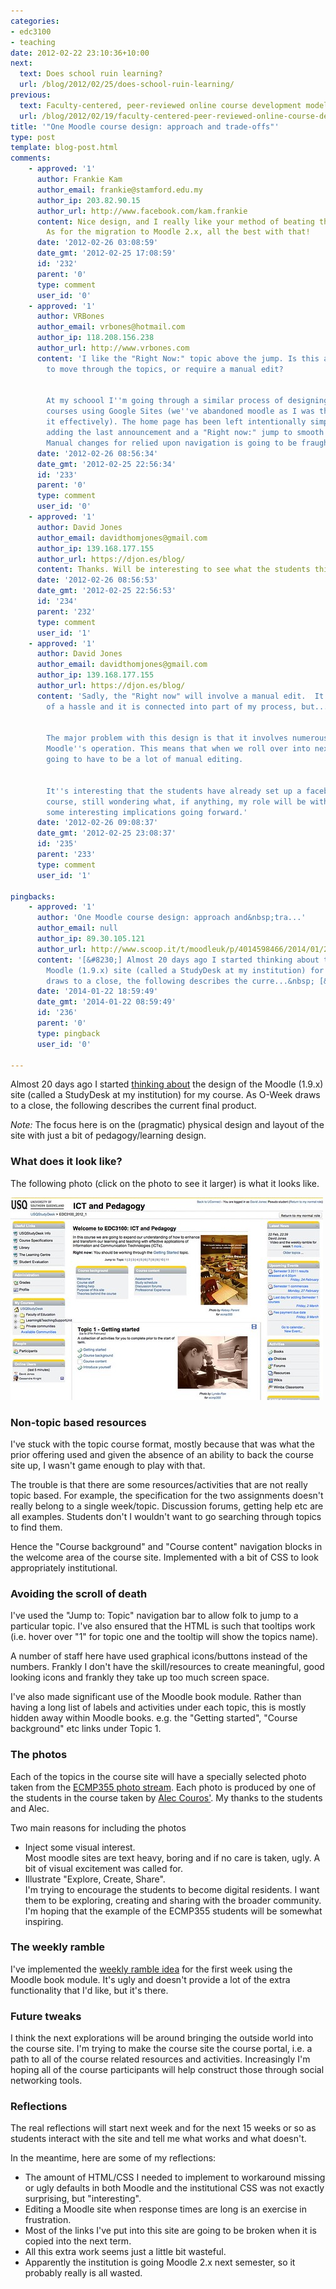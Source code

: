 ```yaml
---
categories:
- edc3100
- teaching
date: 2012-02-22 23:10:36+10:00
next:
  text: Does school ruin learning?
  url: /blog/2012/02/25/does-school-ruin-learning/
previous:
  text: Faculty-centered, peer-reviewed online course development models
  url: /blog/2012/02/19/faculty-centered-peer-reviewed-online-course-development-models/
title: '"One Moodle course design: approach and trade-offs"'
type: post
template: blog-post.html
comments:
    - approved: '1'
      author: Frankie Kam
      author_email: frankie@stamford.edu.my
      author_ip: 203.82.90.15
      author_url: http://www.facebook.com/kam.frankie
      content: Nice design, and I really like your method of beating the "Scroll Of Death".
        As for the migration to Moodle 2.x, all the best with that!
      date: '2012-02-26 03:08:59'
      date_gmt: '2012-02-25 17:08:59'
      id: '232'
      parent: '0'
      type: comment
      user_id: '0'
    - approved: '1'
      author: VRBones
      author_email: vrbones@hotmail.com
      author_ip: 118.208.156.238
      author_url: http://www.vrbones.com
      content: 'I like the "Right Now:" topic above the jump. Is this automatically going
        to move through the topics, or require a manual edit?
    
    
        At my schoool I''m going through a similar process of designing a framework for
        courses using Google Sites (we''ve abandoned moodle as I was the only one using
        it effectively). The home page has been left intentionally simple, but I''m considering
        adding the last announcement and a "Right now:" jump to smooth out the navigation.
        Manual changes for relied upon navigation is going to be fraught with danger though.'
      date: '2012-02-26 08:56:34'
      date_gmt: '2012-02-25 22:56:34'
      id: '233'
      parent: '0'
      type: comment
      user_id: '0'
    - approved: '1'
      author: David Jones
      author_email: davidthomjones@gmail.com
      author_ip: 139.168.177.155
      author_url: https://djon.es/blog/
      content: Thanks. Will be interesting to see what the students think.
      date: '2012-02-26 08:56:53'
      date_gmt: '2012-02-25 22:56:53'
      id: '234'
      parent: '232'
      type: comment
      user_id: '1'
    - approved: '1'
      author: David Jones
      author_email: davidthomjones@gmail.com
      author_ip: 139.168.177.155
      author_url: https://djon.es/blog/
      content: 'Sadly, the "Right now" will involve a manual edit.  It''s not that much
        of a hassle and it is connected into part of my process, but....
    
    
        The major problem with this design is that it involves numerous work arounds to
        Moodle''s operation. This means that when we roll over into next term, there is
        going to have to be a lot of manual editing.
    
    
        It''s interesting that the students have already set up a facebook page for the
        course, still wondering what, if anything, my role will be with that. That has
        some interesting implications going forward.'
      date: '2012-02-26 09:08:37'
      date_gmt: '2012-02-25 23:08:37'
      id: '235'
      parent: '233'
      type: comment
      user_id: '1'
    
pingbacks:
    - approved: '1'
      author: 'One Moodle course design: approach and&nbsp;tra...'
      author_email: null
      author_ip: 89.30.105.121
      author_url: http://www.scoop.it/t/moodleuk/p/4014598466/2014/01/22/one-moodle-course-design-approach-and-trade-offs
      content: '[&#8230;] Almost 20 days ago I started thinking about the design of the
        Moodle (1.9.x) site (called a StudyDesk at my institution) for my course. As O-Week
        draws to a close, the following describes the curre...&nbsp; [&#8230;]'
      date: '2014-01-22 18:59:49'
      date_gmt: '2014-01-22 08:59:49'
      id: '236'
      parent: '0'
      type: pingback
      user_id: '0'
    
---
```

Almost 20 days ago I started [thinking about](/blog/2012/02/03/thinking-about-moodle-course-design/) the design of the Moodle (1.9.x) site (called a StudyDesk at my institution) for my course. As O-Week draws to a close, the following describes the current final product.

_Note:_ The focus here is on the (pragmatic) physical design and layout of the site with just a bit of pedagogy/learning design.

### What does it look like?

The following photo (click on the photo to see it larger) is what it looks like.

[![EDC3100 home page (Sem 1, 2012)](images/6774180370_7c227b4c51.jpg)](http://www.flickr.com/photos/david_jones/6774180370/ "EDC3100 home page (Sem 1, 2012) by David T Jones, on Flickr")

### Non-topic based resources

I've stuck with the topic course format, mostly because that was what the prior offering used and given the absence of an ability to back the course site up, I wasn't game enough to play with that.

The trouble is that there are some resources/activities that are not really topic based. For example, the specification for the two assignments doesn't really belong to a single week/topic. Discussion forums, getting help etc are all examples. Students don't I wouldn't want to go searching through topics to find them.

Hence the "Course background" and "Course content" navigation blocks in the welcome area of the course site. Implemented with a bit of CSS to look appropriately institutional.

### Avoiding the scroll of death

I've used the "Jump to: Topic" navigation bar to allow folk to jump to a particular topic. I've also ensured that the HTML is such that tooltips work (i.e. hover over "1" for topic one and the tooltip will show the topics name).

A number of staff here have used graphical icons/buttons instead of the numbers. Frankly I don't have the skill/resources to create meaningful, good looking icons and frankly they take up too much screen space.

I've also made significant use of the Moodle book module. Rather than having a long list of labels and activities under each topic, this is mostly hidden away within Moodle books. e.g. the "Getting started", "Course background" etc links under Topic 1.

### The photos

Each of the topics in the course site will have a specially selected photo taken from the [ECMP355 photo stream](http://www.flickr.com/photos/ecmp355/). Each photo is produced by one of the students in the course taken by [Alec Couros'](https://twitter.com/#!/courosa). My thanks to the students and Alec.

Two main reasons for including the photos

- Inject some visual interest.  
    Most moodle sites are text heavy, boring and if no care is taken, ugly. A bit of visual excitement was called for.
- Illustrate "Explore, Create, Share".  
    I'm trying to encourage the students to become digital residents. I want them to be exploring, creating and sharing with the broader community. I'm hoping that the example of the ECMP355 students will be somewhat inspiring.

### The weekly ramble

I've implemented the [weekly ramble idea](/blog/2012/02/19/designing-the-weekly-ramble/) for the first week using the Moodle book module. It's ugly and doesn't provide a lot of the extra functionality that I'd like, but it's there.

### Future tweaks

I think the next explorations will be around bringing the outside world into the course site. I'm trying to make the course site the course portal, i.e. a path to all of the course related resources and activities. Increasingly I'm hoping all of the course participants will help construct those through social networking tools.

### Reflections

The real reflections will start next week and for the next 15 weeks or so as students interact with the site and tell me what works and what doesn't.

In the meantime, here are some of my reflections:

- The amount of HTML/CSS I needed to implement to workaround missing or ugly defaults in both Moodle and the institutional CSS was not exactly surprising, but "interesting".
- Editing a Moodle site when response times are long is an exercise in frustration.
- Most of the links I've put into this site are going to be broken when it is copied into the next term.
- All this extra work seems just a little bit wasteful.
- Apparently the institution is going Moodle 2.x next semester, so it probably really is all wasted.
